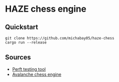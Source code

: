 # HAZE chess engine

## Quickstart
```
git clone https://github.com/michabay05/haze-chess
cargo run --release
```

## Sources
- [Perft testing tool](https://github.com/agausmann/perftree/tree/master)
- [Avalanche chess engine](https://github.com/SnowballSH/Avalanche/)
